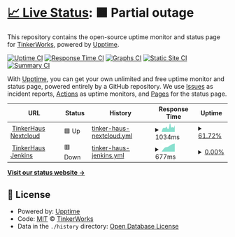 # [📈 Live Status](https://tinker.haus): <!--live status--> **🟧 Partial outage**

This repository contains the open-source uptime monitor and status page for [TinkerWorks](https://tinker.haus), powered by [Upptime](https://github.com/upptime/upptime).

[![Uptime CI](https://github.com/TinkerWorks/upptime/workflows/Uptime%20CI/badge.svg)](https://github.com/TinkerWorks/upptime/actions?query=workflow%3A%22Uptime+CI%22)
[![Response Time CI](https://github.com/TinkerWorks/upptime/workflows/Response%20Time%20CI/badge.svg)](https://github.com/TinkerWorks/upptime/actions?query=workflow%3A%22Response+Time+CI%22)
[![Graphs CI](https://github.com/TinkerWorks/upptime/workflows/Graphs%20CI/badge.svg)](https://github.com/TinkerWorks/upptime/actions?query=workflow%3A%22Graphs+CI%22)
[![Static Site CI](https://github.com/TinkerWorks/upptime/workflows/Static%20Site%20CI/badge.svg)](https://github.com/TinkerWorks/upptime/actions?query=workflow%3A%22Static+Site+CI%22)
[![Summary CI](https://github.com/TinkerWorks/upptime/workflows/Summary%20CI/badge.svg)](https://github.com/TinkerWorks/upptime/actions?query=workflow%3A%22Summary+CI%22)

With [Upptime](https://upptime.js.org), you can get your own unlimited and free uptime monitor and status page, powered entirely by a GitHub repository. We use [Issues](https://github.com/TinkerWorks/upptime/issues) as incident reports, [Actions](https://github.com/TinkerWorks/upptime/actions) as uptime monitors, and [Pages](https://tinker.haus) for the status page.

<!--start: status pages-->
<!-- This summary is generated by Upptime (https://github.com/upptime/upptime) -->
<!-- Do not edit this manually, your changes will be overwritten -->
<!-- prettier-ignore -->
| URL | Status | History | Response Time | Uptime |
| --- | ------ | ------- | ------------- | ------ |
| <img alt="" src="https://icons.duckduckgo.com/ip3/nextcloud.tinker.haus.ico" height="13"> [TinkerHaus Nextcloud](https://nextcloud.tinker.haus) | 🟩 Up | [tinker-haus-nextcloud.yml](https://github.com/TinkerWorks/upptime/commits/HEAD/history/tinker-haus-nextcloud.yml) | <details><summary><img alt="Response time graph" src="./graphs/tinker-haus-nextcloud/response-time-week.png" height="20"> 1034ms</summary><br><a href="https://TinkerWorks.github.io/upptime/history/tinker-haus-nextcloud"><img alt="Response time 1350" src="https://img.shields.io/endpoint?url=https%3A%2F%2Fraw.githubusercontent.com%2FTinkerWorks%2Fupptime%2FHEAD%2Fapi%2Ftinker-haus-nextcloud%2Fresponse-time.json"></a><br><a href="https://TinkerWorks.github.io/upptime/history/tinker-haus-nextcloud"><img alt="24-hour response time 1364" src="https://img.shields.io/endpoint?url=https%3A%2F%2Fraw.githubusercontent.com%2FTinkerWorks%2Fupptime%2FHEAD%2Fapi%2Ftinker-haus-nextcloud%2Fresponse-time-day.json"></a><br><a href="https://TinkerWorks.github.io/upptime/history/tinker-haus-nextcloud"><img alt="7-day response time 1034" src="https://img.shields.io/endpoint?url=https%3A%2F%2Fraw.githubusercontent.com%2FTinkerWorks%2Fupptime%2FHEAD%2Fapi%2Ftinker-haus-nextcloud%2Fresponse-time-week.json"></a><br><a href="https://TinkerWorks.github.io/upptime/history/tinker-haus-nextcloud"><img alt="30-day response time 1214" src="https://img.shields.io/endpoint?url=https%3A%2F%2Fraw.githubusercontent.com%2FTinkerWorks%2Fupptime%2FHEAD%2Fapi%2Ftinker-haus-nextcloud%2Fresponse-time-month.json"></a><br><a href="https://TinkerWorks.github.io/upptime/history/tinker-haus-nextcloud"><img alt="1-year response time 1350" src="https://img.shields.io/endpoint?url=https%3A%2F%2Fraw.githubusercontent.com%2FTinkerWorks%2Fupptime%2FHEAD%2Fapi%2Ftinker-haus-nextcloud%2Fresponse-time-year.json"></a></details> | <details><summary><a href="https://TinkerWorks.github.io/upptime/history/tinker-haus-nextcloud">61.72%</a></summary><a href="https://TinkerWorks.github.io/upptime/history/tinker-haus-nextcloud"><img alt="All-time uptime 91.81%" src="https://img.shields.io/endpoint?url=https%3A%2F%2Fraw.githubusercontent.com%2FTinkerWorks%2Fupptime%2FHEAD%2Fapi%2Ftinker-haus-nextcloud%2Fuptime.json"></a><br><a href="https://TinkerWorks.github.io/upptime/history/tinker-haus-nextcloud"><img alt="24-hour uptime 0.00%" src="https://img.shields.io/endpoint?url=https%3A%2F%2Fraw.githubusercontent.com%2FTinkerWorks%2Fupptime%2FHEAD%2Fapi%2Ftinker-haus-nextcloud%2Fuptime-day.json"></a><br><a href="https://TinkerWorks.github.io/upptime/history/tinker-haus-nextcloud"><img alt="7-day uptime 61.72%" src="https://img.shields.io/endpoint?url=https%3A%2F%2Fraw.githubusercontent.com%2FTinkerWorks%2Fupptime%2FHEAD%2Fapi%2Ftinker-haus-nextcloud%2Fuptime-week.json"></a><br><a href="https://TinkerWorks.github.io/upptime/history/tinker-haus-nextcloud"><img alt="30-day uptime 90.31%" src="https://img.shields.io/endpoint?url=https%3A%2F%2Fraw.githubusercontent.com%2FTinkerWorks%2Fupptime%2FHEAD%2Fapi%2Ftinker-haus-nextcloud%2Fuptime-month.json"></a><br><a href="https://TinkerWorks.github.io/upptime/history/tinker-haus-nextcloud"><img alt="1-year uptime 91.81%" src="https://img.shields.io/endpoint?url=https%3A%2F%2Fraw.githubusercontent.com%2FTinkerWorks%2Fupptime%2FHEAD%2Fapi%2Ftinker-haus-nextcloud%2Fuptime-year.json"></a></details>
| <img alt="" src="https://icons.duckduckgo.com/ip3/kenjins.tinker.haus.ico" height="13"> [TinkerHaus Jenkins](https://kenjins.tinker.haus) | 🟥 Down | [tinker-haus-jenkins.yml](https://github.com/TinkerWorks/upptime/commits/HEAD/history/tinker-haus-jenkins.yml) | <details><summary><img alt="Response time graph" src="./graphs/tinker-haus-jenkins/response-time-week.png" height="20"> 677ms</summary><br><a href="https://TinkerWorks.github.io/upptime/history/tinker-haus-jenkins"><img alt="Response time 604" src="https://img.shields.io/endpoint?url=https%3A%2F%2Fraw.githubusercontent.com%2FTinkerWorks%2Fupptime%2FHEAD%2Fapi%2Ftinker-haus-jenkins%2Fresponse-time.json"></a><br><a href="https://TinkerWorks.github.io/upptime/history/tinker-haus-jenkins"><img alt="24-hour response time 0" src="https://img.shields.io/endpoint?url=https%3A%2F%2Fraw.githubusercontent.com%2FTinkerWorks%2Fupptime%2FHEAD%2Fapi%2Ftinker-haus-jenkins%2Fresponse-time-day.json"></a><br><a href="https://TinkerWorks.github.io/upptime/history/tinker-haus-jenkins"><img alt="7-day response time 677" src="https://img.shields.io/endpoint?url=https%3A%2F%2Fraw.githubusercontent.com%2FTinkerWorks%2Fupptime%2FHEAD%2Fapi%2Ftinker-haus-jenkins%2Fresponse-time-week.json"></a><br><a href="https://TinkerWorks.github.io/upptime/history/tinker-haus-jenkins"><img alt="30-day response time 628" src="https://img.shields.io/endpoint?url=https%3A%2F%2Fraw.githubusercontent.com%2FTinkerWorks%2Fupptime%2FHEAD%2Fapi%2Ftinker-haus-jenkins%2Fresponse-time-month.json"></a><br><a href="https://TinkerWorks.github.io/upptime/history/tinker-haus-jenkins"><img alt="1-year response time 604" src="https://img.shields.io/endpoint?url=https%3A%2F%2Fraw.githubusercontent.com%2FTinkerWorks%2Fupptime%2FHEAD%2Fapi%2Ftinker-haus-jenkins%2Fresponse-time-year.json"></a></details> | <details><summary><a href="https://TinkerWorks.github.io/upptime/history/tinker-haus-jenkins">0.00%</a></summary><a href="https://TinkerWorks.github.io/upptime/history/tinker-haus-jenkins"><img alt="All-time uptime 0.00%" src="https://img.shields.io/endpoint?url=https%3A%2F%2Fraw.githubusercontent.com%2FTinkerWorks%2Fupptime%2FHEAD%2Fapi%2Ftinker-haus-jenkins%2Fuptime.json"></a><br><a href="https://TinkerWorks.github.io/upptime/history/tinker-haus-jenkins"><img alt="24-hour uptime 0.00%" src="https://img.shields.io/endpoint?url=https%3A%2F%2Fraw.githubusercontent.com%2FTinkerWorks%2Fupptime%2FHEAD%2Fapi%2Ftinker-haus-jenkins%2Fuptime-day.json"></a><br><a href="https://TinkerWorks.github.io/upptime/history/tinker-haus-jenkins"><img alt="7-day uptime 0.00%" src="https://img.shields.io/endpoint?url=https%3A%2F%2Fraw.githubusercontent.com%2FTinkerWorks%2Fupptime%2FHEAD%2Fapi%2Ftinker-haus-jenkins%2Fuptime-week.json"></a><br><a href="https://TinkerWorks.github.io/upptime/history/tinker-haus-jenkins"><img alt="30-day uptime 0.00%" src="https://img.shields.io/endpoint?url=https%3A%2F%2Fraw.githubusercontent.com%2FTinkerWorks%2Fupptime%2FHEAD%2Fapi%2Ftinker-haus-jenkins%2Fuptime-month.json"></a><br><a href="https://TinkerWorks.github.io/upptime/history/tinker-haus-jenkins"><img alt="1-year uptime 0.00%" src="https://img.shields.io/endpoint?url=https%3A%2F%2Fraw.githubusercontent.com%2FTinkerWorks%2Fupptime%2FHEAD%2Fapi%2Ftinker-haus-jenkins%2Fuptime-year.json"></a></details>

<!--end: status pages-->

[**Visit our status website →**](https://tinker.haus)

## 📄 License

- Powered by: [Upptime](https://github.com/upptime/upptime)
- Code: [MIT](./LICENSE) © [TinkerWorks](https://tinker.haus)
- Data in the `./history` directory: [Open Database License](https://opendatacommons.org/licenses/odbl/1-0/)
